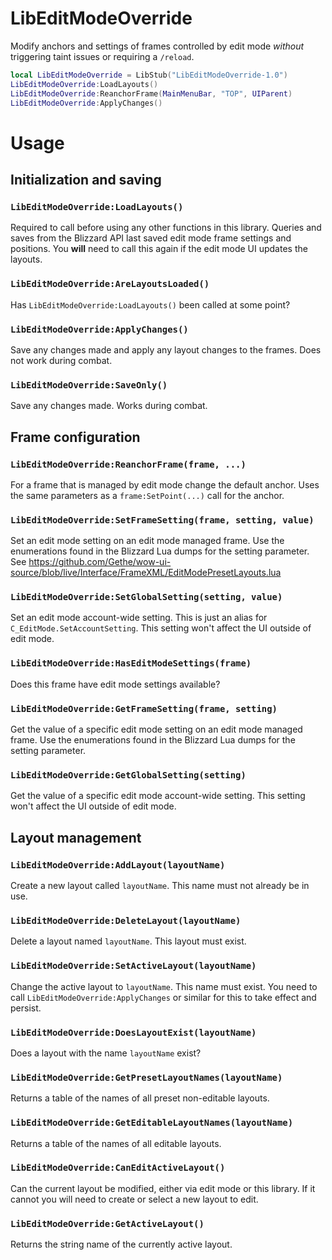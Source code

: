 # LibEditModeOverride

Modify anchors and settings of frames controlled by edit mode _without_
triggering taint issues or requiring a `/reload`.

```lua
local LibEditModeOverride = LibStub("LibEditModeOverride-1.0")
LibEditModeOverride:LoadLayouts()
LibEditModeOverride:ReanchorFrame(MainMenuBar, "TOP", UIParent)
LibEditModeOverride:ApplyChanges()
```

# Usage

## Initialization and saving
### `LibEditModeOverride:LoadLayouts()`

Required to call before using any other functions in this library. Queries and saves from
the Blizzard API last saved edit mode frame settings and positions. You **will**
need to call this again if the edit mode UI updates the layouts.

### `LibEditModeOverride:AreLayoutsLoaded()`

Has `LibEditModeOverride:LoadLayouts()` been called at some point?

### `LibEditModeOverride:ApplyChanges()`

Save any changes made and apply any layout changes to the frames. Does not work
during combat.

### `LibEditModeOverride:SaveOnly()`

Save any changes made. Works during combat.

## Frame configuration

### `LibEditModeOverride:ReanchorFrame(frame, ...)`

For a frame that is managed by edit mode change the default anchor. Uses the
same parameters as a `frame:SetPoint(...)` call for the anchor.

### `LibEditModeOverride:SetFrameSetting(frame, setting, value)`

Set an edit mode setting on an edit mode managed frame. Use the enumerations
found in the Blizzard Lua dumps for the setting parameter. See
https://github.com/Gethe/wow-ui-source/blob/live/Interface/FrameXML/EditModePresetLayouts.lua

### `LibEditModeOverride:SetGlobalSetting(setting, value)`

Set an edit mode account-wide setting. This is just an alias for
`C_EditMode.SetAccountSetting`. This setting won't affect the UI outside of edit
mode.

### `LibEditModeOverride:HasEditModeSettings(frame)`

Does this frame have edit mode settings available?

### `LibEditModeOverride:GetFrameSetting(frame, setting)`

Get the value of a specific edit mode setting on an edit mode managed frame.
Use the enumerations found in the Blizzard Lua dumps for the setting parameter.

### `LibEditModeOverride:GetGlobalSetting(setting)`

Get the value of a specific edit mode account-wide setting. This setting won't
affect the UI outside of edit mode.

## Layout management

### `LibEditModeOverride:AddLayout(layoutName)`

Create a new layout called `layoutName`. This name must not already be in use.

### `LibEditModeOverride:DeleteLayout(layoutName)`

Delete a layout named `layoutName`. This layout must exist.

### `LibEditModeOverride:SetActiveLayout(layoutName)`

Change the active layout to `layoutName`. This name must exist. You need to call
`LibEditModeOverride:ApplyChanges` or similar for  this to take effect and persist.


### `LibEditModeOverride:DoesLayoutExist(layoutName)`

Does a layout with the name `layoutName` exist?

### `LibEditModeOverride:GetPresetLayoutNames(layoutName)`

Returns a table of the names of all preset non-editable layouts.

### `LibEditModeOverride:GetEditableLayoutNames(layoutName)`

Returns a table of the names of all editable layouts.

### `LibEditModeOverride:CanEditActiveLayout()`

Can the current layout be modified, either via edit mode or this library. If it
cannot you will need to create or select a new layout to edit.

### `LibEditModeOverride:GetActiveLayout()`

Returns the string name of the currently active layout.
